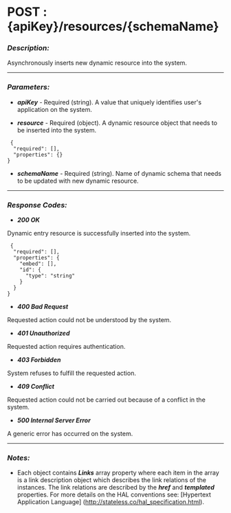 
# POST : {apiKey}/resources/{schemaName} 

### *Description:* 
Asynchronously inserts new dynamic resource into the system. 



* * *
### *Parameters:*


- ***apiKey*** - Required (string). A value that uniquely identifies user&#39;s application on the system. 


- ***resource*** - Required (object). A dynamic resource object that needs to be inserted into the system. 

```
 {
  "required": [],
  "properties": {}
} 

```

- ***schemaName*** - Required (string). Name of dynamic schema that needs to be updated with new dynamic resource. 


* * *
### *Response Codes:*


- ***200  OK*** 

 Dynamic entry resource is successfully inserted into the system. 

```
 {
  "required": [],
  "properties": {
    "embed": [],
    "id": {
      "type": "string"
    }
  }
} 

```

- ***400  Bad Request*** 

 Requested action could not be understood by the system. 


- ***401  Unauthorized*** 

 Requested action requires authentication. 


- ***403  Forbidden*** 

 System refuses to fulfill the requested action. 


- ***409  Conflict*** 

 Requested action could not be carried out because of a conflict in the system. 


- ***500  Internal Server Error*** 

 A generic error has occurred on the system. 



* * *
### *Notes:* 
- Each object contains ***Links*** array property where each item in the array is a link description object which describes the link relations of the instances. The link relations are described by the ***href*** and ***templated*** properties. For more details on the HAL conventions see: [Hypertext Application Language] (http://stateless.co/hal_specification.html).

